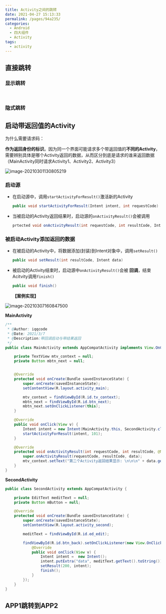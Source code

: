 ```yaml
---
title: Activity之间的跳转
date: 2021-04-27 15:13:33
permalink: /pages/94a235/
categories:
  - Android
  - 四大组件
  - Activity
tags:
  - activity
---
```




## 直接跳转

### 显示跳转



<br>

### 隐式跳转





## 启动带返回值的Activity

为什么需要请求码：

**作为返回身份的标识**。因为同一个界面可能请求多个带返回值的**不同的Activity**，需要辨别具体是哪个Activity返回的数据，从而区分到底是请求的谁来返回数据（MainActivity同时请求Activity1、Activity2、Activity3）

![image-20210301130805219](https://iqqcode-blog.oss-cn-beijing.aliyuncs.com/img-2021-befo/image-20210301130805219.png)

### 启动源

- 在启动源中，调用`startActivityForResult()`激活新的Activity

	```java
	public void startActivityForResult(Intent intent, int requestCode)
	```

	

- 当被启动的Activity返回结果时，启动源的`onActivityResult()`会被调用

	```java
	prtected void onActivityResult(int requestCode, int resultCode, Intent data)
	```

### 被启动Activity添加返回的数据

- 在被启动的Activity中，将数据添加(封装)到Intent对象中，调用`setResult()`

	```java
	public void setResult(int resultCode, Intent data)
	```

	

- 被启动的Activity结束时，启动源中`onActivityResult()`会被 **回调**，结束Acitvity调用`finish()`

	```java
	public void finish()
	```

	
	
	**【案例实现】**

![image-20210307160847500](https://iqqcode-blog.oss-cn-beijing.aliyuncs.com/img-2021-befo/image-20210307160847500.png)

**MainActivity**

```java
/**
 * @Author: iqqcode
 * @Date: 2021/3/7
 * @Description:带回调启动与带结果返回
 */
public class MainActivity extends AppCompatActivity implements View.OnClickListener {

    private TextView mtv_context = null;
    private Button mbtn_next = null;


    @Override
    protected void onCreate(Bundle savedInstanceState) {
        super.onCreate(savedInstanceState);
        setContentView(R.layout.activity_main);

        mtv_context = findViewById(R.id.tv_context);
        mbtn_next = findViewById(R.id.btn_next);
        mbtn_next.setOnClickListener(this);
    }

    @Override
    public void onClick(View v) {
        Intent intent = new Intent(MainActivity.this, SecondActivity.class);
        startActivityForResult(intent, 101);
    }

    @Override
    protected void onActivityResult(int requestCode, int resultCode, @Nullable Intent data) {
        super.onActivityResult(requestCode, resultCode, data);
        mtv_context.setText("第二个Activity返回结果显示: \n\n\n" + data.getStringExtra("data"));
    }
}
```

**SecondActivity**

```java
public class SecondActivity extends AppCompatActivity {

    private EditText meditText = null;
    private Button mButton = null;

    @Override
    protected void onCreate(Bundle savedInstanceState) {
        super.onCreate(savedInstanceState);
        setContentView(R.layout.activity_second);

        meditText = findViewById(R.id.ed_edit);

        findViewById(R.id.btn_back).setOnClickListener(new View.OnClickListener() {
            @Override
            public void onClick(View v) {
                Intent intent =  new Intent();
                intent.putExtra("data", meditText.getText().toString());
                setResult(200, intent);
                finish();
            }
        });
    }
}
```



## APP1跳转到APP2

